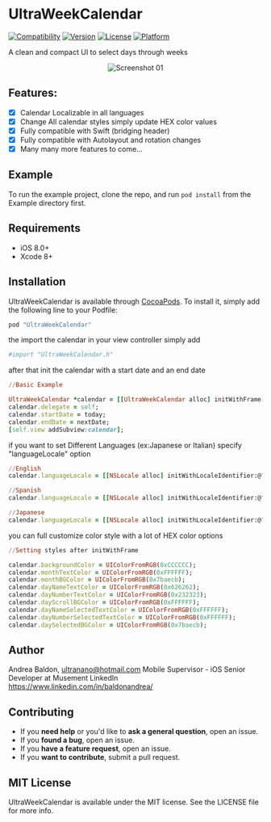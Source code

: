 # UltraWeekCalendar

[![Compatibility](https://img.shields.io/badge/Swift-compatible-brightgreen.svg)]()
[![Version](https://img.shields.io/cocoapods/v/UltraWeekCalendar.svg?style=flat)](http://cocoapods.org/pods/UltraWeekCalendar)
[![License](https://img.shields.io/cocoapods/l/UltraWeekCalendar.svg?style=flat)](http://cocoapods.org/pods/UltraWeekCalendar)
[![Platform](https://img.shields.io/cocoapods/p/UltraWeekCalendar.svg?style=flat)](http://cocoapods.org/pods/UltraWeekCalendar)

A clean and compact UI to select days through weeks

<p align="center">
<img src="http://www.ultranano.net/ultraweekcalendar/screenshots_1.png" alt="Screenshot 01"/>
</p>

## Features:
- [x] Calendar Localizable in all languages
- [x] Change All calendar styles simply update HEX color values
- [x] Fully compatible with Swift (bridging header)
- [x] Fully compatible with Autolayout and rotation changes
- [x] Many many more features to come...

## Example

To run the example project, clone the repo, and run `pod install` from the Example directory first.

## Requirements

- iOS 8.0+
- Xcode 8+

## Installation

UltraWeekCalendar is available through [CocoaPods](http://cocoapods.org). To install
it, simply add the following line to your Podfile:

```ruby
pod "UltraWeekCalendar"
```

the import the calendar in your view controller simply add

```ruby
#import "UltraWeekCalendar.h"
```

after that init the calendar with a start date and an end date

```ruby
//Basic Example

UltraWeekCalendar *calendar = [[UltraWeekCalendar alloc] initWithFrame:CGRectMake(0, 0, 320, 50)];
calendar.delegate = self;
calendar.startDate = today;
calendar.endDate = nextDate;
[self.view addSubview:calendar];
```

if you want to set Different Languages (ex:Japanese or Italian) specify "languageLocale" option

```ruby
//English
calendar.languageLocale = [[NSLocale alloc] initWithLocaleIdentifier:@"en_US"];

//Spanish
calendar.languageLocale = [[NSLocale alloc] initWithLocaleIdentifier:@"it_IT"];

//Japanese
calendar.languageLocale = [[NSLocale alloc] initWithLocaleIdentifier:@"jp_JP"];
```

you can full customize color style with a lot of HEX color options

```ruby
//Setting styles after initWithFrame

calendar.backgroundColor = UIColorFromRGB(0xCCCCCC);
calendar.monthTextColor = UIColorFromRGB(0xFFFFFF);
calendar.monthBGColor = UIColorFromRGB(0x7baecb);
calendar.dayNameTextColor = UIColorFromRGB(0x626262);
calendar.dayNumberTextColor = UIColorFromRGB(0x232323);
calendar.dayScrollBGColor = UIColorFromRGB(0xFFFFFF);
calendar.dayNameSelectedTextColor = UIColorFromRGB(0xFFFFFF);
calendar.dayNumberSelectedTextColor = UIColorFromRGB(0xFFFFFF);
calendar.daySelectedBGColor = UIColorFromRGB(0x7baecb);
```

## Author

Andrea Baldon, ultranano@hotmail.com
Mobile Supervisor - iOS Senior Developer at Musement
LinkedIn https://www.linkedin.com/in/baldonandrea/

## Contributing

- If you **need help** or you'd like to **ask a general question**, open an issue.
- If you **found a bug**, open an issue.
- If you **have a feature request**, open an issue.
- If you **want to contribute**, submit a pull request.

## MIT License

UltraWeekCalendar is available under the MIT license. See the LICENSE file for more info.
